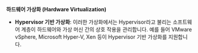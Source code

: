 **하드웨어 가상화 (Hardware Virtualization)**
- **Hypervisor 기반 가상화**: 이러한 가상화에서는 Hypervisor라고 불리는 소프트웨어 계층이 하드웨어와 가상 머신 간의 상호 작용을 관리합니다. 예를 들어 VMware vSphere, Microsoft Hyper-V, Xen 등이 Hypervisor 기반 가상화를 지원합니다.